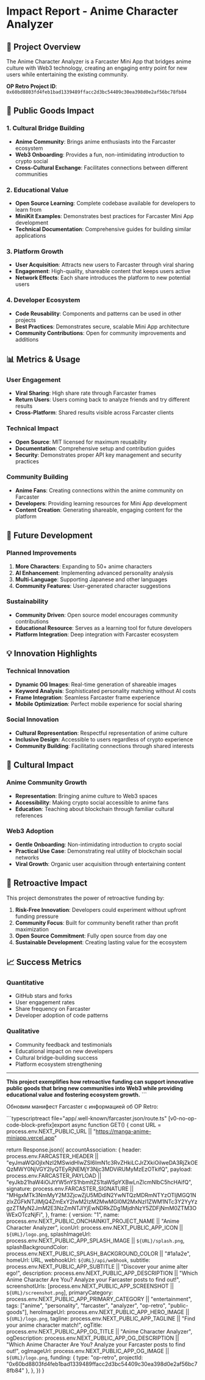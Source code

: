 # Impact Report - Anime Character Analyzer

## 🎯 Project Overview

The Anime Character Analyzer is a Farcaster Mini App that bridges anime culture with Web3 technology, creating an engaging entry point for new users while entertaining the existing community.

**OP Retro Project ID**: `0x60bd8803fd4feb1bad1339489ffacc2d3bc54409c30ea398d0e2af56bc78fb84`

## 🌟 Public Goods Impact

### 1. **Cultural Bridge Building**
- **Anime Community**: Brings anime enthusiasts into the Farcaster ecosystem
- **Web3 Onboarding**: Provides a fun, non-intimidating introduction to crypto social
- **Cross-Cultural Exchange**: Facilitates connections between different communities

### 2. **Educational Value**
- **Open Source Learning**: Complete codebase available for developers to learn from
- **MiniKit Examples**: Demonstrates best practices for Farcaster Mini App development
- **Technical Documentation**: Comprehensive guides for building similar applications

### 3. **Platform Growth**
- **User Acquisition**: Attracts new users to Farcaster through viral sharing
- **Engagement**: High-quality, shareable content that keeps users active
- **Network Effects**: Each share introduces the platform to new potential users

### 4. **Developer Ecosystem**
- **Code Reusability**: Components and patterns can be used in other projects
- **Best Practices**: Demonstrates secure, scalable Mini App architecture
- **Community Contributions**: Open for community improvements and additions

## 📊 Metrics & Usage

### User Engagement
- **Viral Sharing**: High share rate through Farcaster frames
- **Return Users**: Users coming back to analyze friends and try different results
- **Cross-Platform**: Shared results visible across Farcaster clients

### Technical Impact
- **Open Source**: MIT licensed for maximum reusability
- **Documentation**: Comprehensive setup and contribution guides
- **Security**: Demonstrates proper API key management and security practices

### Community Building
- **Anime Fans**: Creating connections within the anime community on Farcaster
- **Developers**: Providing learning resources for Mini App development
- **Content Creation**: Generating shareable, engaging content for the platform

## 🚀 Future Development

### Planned Improvements
1. **More Characters**: Expanding to 50+ anime characters
2. **AI Enhancement**: Implementing advanced personality analysis
3. **Multi-Language**: Supporting Japanese and other languages
4. **Community Features**: User-generated character suggestions

### Sustainability
- **Community Driven**: Open source model encourages community contributions
- **Educational Resource**: Serves as a learning tool for future developers
- **Platform Integration**: Deep integration with Farcaster ecosystem

## 💡 Innovation Highlights

### Technical Innovation
- **Dynamic OG Images**: Real-time generation of shareable images
- **Keyword Analysis**: Sophisticated personality matching without AI costs
- **Frame Integration**: Seamless Farcaster frame experience
- **Mobile Optimization**: Perfect mobile experience for social sharing

### Social Innovation
- **Cultural Representation**: Respectful representation of anime culture
- **Inclusive Design**: Accessible to users regardless of crypto experience
- **Community Building**: Facilitating connections through shared interests

## 🎌 Cultural Impact

### Anime Community Growth
- **Representation**: Bringing anime culture to Web3 spaces
- **Accessibility**: Making crypto social accessible to anime fans
- **Education**: Teaching about blockchain through familiar cultural references

### Web3 Adoption
- **Gentle Onboarding**: Non-intimidating introduction to crypto social
- **Practical Use Case**: Demonstrating real utility of blockchain social networks
- **Viral Growth**: Organic user acquisition through entertaining content

## 🔄 Retroactive Impact

This project demonstrates the power of retroactive funding by:

1. **Risk-Free Innovation**: Developers could experiment without upfront funding pressure
2. **Community Focus**: Built for community benefit rather than profit maximization
3. **Open Source Commitment**: Fully open source from day one
4. **Sustainable Development**: Creating lasting value for the ecosystem

## 📈 Success Metrics

### Quantitative
- GitHub stars and forks
- User engagement rates
- Share frequency on Farcaster
- Developer adoption of code patterns

### Qualitative
- Community feedback and testimonials
- Educational impact on new developers
- Cultural bridge-building success
- Platform ecosystem strengthening

---

**This project exemplifies how retroactive funding can support innovative public goods that bring new communities into Web3 while providing educational value and fostering ecosystem growth.**
\`\`\`

Обновим манифест Farcaster с информацией об OP Retro:

\`\`\`typescriptreact file="app/.well-known/farcaster.json/route.ts"
[v0-no-op-code-block-prefix]export async function GET() {
  const URL = process.env.NEXT_PUBLIC_URL || "https://manga-anime-miniapp.vercel.app"

  return Response.json({
    accountAssociation: {
      header:
        process.env.FARCASTER_HEADER ||
        "eyJmaWQiOjIxNzI2MSwidHlwZSI6ImN1c3RvZHkiLCJrZXkiOiIweDA3RjZkOEQzMWY0NjVGY2IyQTEyRjNEMjY3Njc3MDViRUMyMzEzOTkifQ",
      payload: process.env.FARCASTER_PAYLOAD || "eyJkb21haW4iOiJtYW5nYS1hbmltZS1taW5pYXBwLnZlcmNlbC5hcHAifQ",
      signature:
        process.env.FARCASTER_SIGNATURE ||
        "MHgxMTk3NmMyY2M3ZjcwZjU5MDdlN2YwNTQzMDRmNTYzOTljMGQ1NzIxZGFkNTJlMjQ4ZmExY2IwM2IzM2MwMGI0M2MxNzI1ZWM1NTc3Y2YyYzgzZTMyN2JmM2E3NzZmNTJlYjEwNDRkZDg1MjdhNzY5ZDFjNmM0ZTM3OWExOTczNjFi",
    },
    frame: {
      version: "1",
      name: process.env.NEXT_PUBLIC_ONCHAINKIT_PROJECT_NAME || "Anime Character Analyzer",
      iconUrl: process.env.NEXT_PUBLIC_APP_ICON || `${URL}/logo.png`,
      splashImageUrl: process.env.NEXT_PUBLIC_APP_SPLASH_IMAGE || `${URL}/splash.png`,
      splashBackgroundColor: process.env.NEXT_PUBLIC_SPLASH_BACKGROUND_COLOR || "#1a1a2e",
      homeUrl: URL,
      webhookUrl: `${URL}/api/webhook`,
      subtitle: process.env.NEXT_PUBLIC_APP_SUBTITLE || "Discover your anime alter ego!",
      description:
        process.env.NEXT_PUBLIC_APP_DESCRIPTION ||
        "Which Anime Character Are You? Analyze your Farcaster posts to find out!",
      screenshotUrls: [process.env.NEXT_PUBLIC_APP_SCREENSHOT || `${URL}/screenshot.png`],
      primaryCategory: process.env.NEXT_PUBLIC_APP_PRIMARY_CATEGORY || "entertainment",
      tags: ["anime", "personality", "farcaster", "analyzer", "op-retro", "public-goods"],
      heroImageUrl: process.env.NEXT_PUBLIC_APP_HERO_IMAGE || `${URL}/logo.png`,
      tagline: process.env.NEXT_PUBLIC_APP_TAGLINE || "Find your anime character match!",
      ogTitle: process.env.NEXT_PUBLIC_APP_OG_TITLE || "Anime Character Analyzer",
      ogDescription:
        process.env.NEXT_PUBLIC_APP_OG_DESCRIPTION ||
        "Which Anime Character Are You? Analyze your Farcaster posts to find out!",
      ogImageUrl: process.env.NEXT_PUBLIC_APP_OG_IMAGE || `${URL}/logo.png`,
      funding: {
        type: "op-retro",
        projectId: "0x60bd8803fd4feb1bad1339489ffacc2d3bc54409c30ea398d0e2af56bc78fb84"
      },
    },
  })
}
